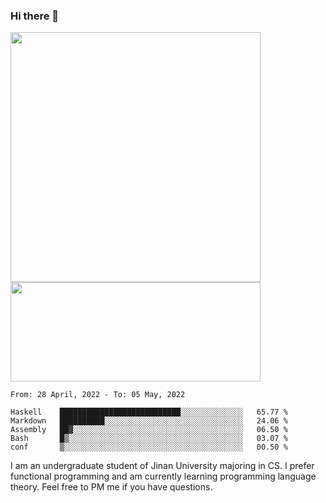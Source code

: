 ### Hi there 👋

<!--
**pe200012/pe200012** is a ✨ _special_ ✨ repository because its `README.md` (this file) appears on your GitHub profile.

Here are some ideas to get you started:

- 🔭 I’m currently working on ...
- 🌱 I’m currently learning ...
- 👯 I’m looking to collaborate on ...
- 🤔 I’m looking for help with ...
- 💬 Ask me about ...
- 📫 How to reach me: ...
- 😄 Pronouns: ...
- ⚡ Fun fact: ...
-->
<p>
    <img width="400em" src="https://github-readme-stats.vercel.app/api?username=pe200012&show_icons=true&icon_color=f44336&title_color=757de8">
    <img width="400em" height="159em" src="https://github-readme-stats.vercel.app/api/top-langs/?username=pe200012&hide=html,cmake,css&title_color=757de8&layout=compact">
</p>

<!--START_SECTION:waka-->
```text
From: 28 April, 2022 - To: 05 May, 2022

Haskell    ███████████████████████████░░░░░░░░░░░░░░   65.77 % 
Markdown   ██████████░░░░░░░░░░░░░░░░░░░░░░░░░░░░░░░   24.06 % 
Assembly   ██▓░░░░░░░░░░░░░░░░░░░░░░░░░░░░░░░░░░░░░░   06.50 % 
Bash       █▒░░░░░░░░░░░░░░░░░░░░░░░░░░░░░░░░░░░░░░░   03.07 % 
conf       ▒░░░░░░░░░░░░░░░░░░░░░░░░░░░░░░░░░░░░░░░░   00.50 % 
```
<!--END_SECTION:waka-->

I am an undergraduate student of Jinan University majoring in CS. I prefer functional programming and am currently learning programming language theory. Feel free to PM me if you have questions.

